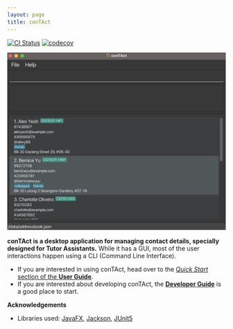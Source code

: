 ```yaml
---
layout: page
title: conTAct
---
```


[![CI Status](https://github.com/AY2425S2-CS2103T-F14-1/tp/workflows/Java%20CI/badge.svg)](https://github.com/AY2425S2-CS2103T-F14-1/tp/actions)
[![codecov](https://codecov.io/gh/AY2425S2-CS2103T-F14-1/tp/branch/master/graph/badge.svg?token=HBD1SYC7UW)](https://codecov.io/gh/AY2425S2-CS2103T-F14-1/tp)

![Ui](images/Ui.png)

**conTAct is a desktop application for managing contact details, specially designed for Tutor Assistants.** While it has a GUI, most of the user interactions happen using a CLI (Command Line Interface).

* If you are interested in using conTAct, head over to the [_Quick Start_ section of the **User Guide**](UserGuide.md#quick-start).
* If you are interested about developing conTAct, the [**Developer Guide**](DeveloperGuide.md) is a good place to start.


**Acknowledgements**

* Libraries used: [JavaFX](https://openjfx.io/), [Jackson](https://github.com/FasterXML/jackson), [JUnit5](https://github.com/junit-team/junit5)
